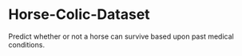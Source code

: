 # Horse-Colic-Dataset
Predict whether or not a horse can survive based upon past medical conditions.

